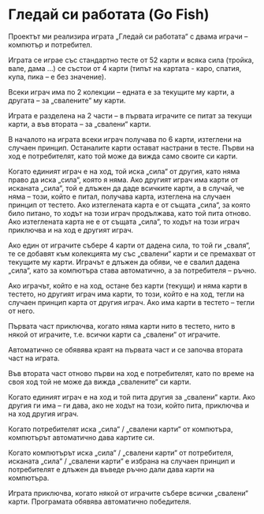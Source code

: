 # **Гледай си работата (Go Fish)**

Проектът ми реализира играта „Гледай си работата“ с двама играчи – компютър и потребител.

Играта се играе със стандартно тесте от 52 карти и всяка сила (тройка, вале, дама …) се състои от 4 карти (типът на картата - каро, спатия, купа, пика – е без значение).

Всеки играч има по 2 колекции – едната е за текущите му карти, а другата – за „свалените“ му карти.

Играта е разделена на 2 части – в първата играчите се питат за текущи карти, а във втората – за „свалени“ карти.

В началото на играта всеки играч получава по 6 карти, изтеглени на случаен принцип. Останалите карти остават настрани в тесте. Първи на ход е потребителят, като той може да вижда само своите си карти.

Когато единият играч е на ход, той иска „сила“ от другия, като няма право да иска „сила“, която я няма. Ако другият играч има карти от исканата „сила“, той е длъжен да даде всичките карти, а в случай, че няма – този, който е питал, получава карта, изтеглена на случаен принцип от тестето. Ако изтеглената карта е от същата „сила“, за която било питано, то ходът на този играч продължава, като той пита отново. Ако изтеглената карта не е от същата „сила“, то ходът на този играч приключва и на ход е другият играч.

Ако един от играчите събере 4 карти от дадена сила, то той ги „сваля“, те се добавят към колекцията му със „свалени“ карти и се премахват от текущите му карти. Играчът е длъжен да обяви, че е свалил дадена „сила“, като за компютъра става автоматично, а за потребителя – ръчно.

Ако играчът, който е на ход, остане без карти (текущи) и няма карти в тестето, но другият играч има карти, то този, който е на ход, тегли на случаен принцип карта от другия играч. Ако има карти в тестето – тегли от него.

Първата част приключва, когато няма карти нито в тестето, нито в някой от играчите, т.е. всички карти са „свалени“ от играчите.

Автоматично се обявява краят на първата част и се започва втората част на играта.

Във втората част отново първи на ход е потребителят, като по време на своя ход той не може да вижда „свалените“ си карти.

Когато единият играч е на ход и той пита другия за „свалени“ карти. Ако другия ги има – ги дава, ако не ходът на този, който пита, приключва и на ход другия играч.

Когато потребителят иска „сила“ / „свалени карти“ от компютъра, компютърът автоматично дава картите си.

Когато компютърът иска „сила“ / „свалени карти“ от потребителя, исканата „сила“ / „свалени карти“ е избрана на случаен принцип и потребителят е длъжен да въведе ръчно дали дава карти на компютъра.

Играта приключва, когато някой от играчите събере всички „свалени“ карти. Програмата обявява автоматично победителя.
